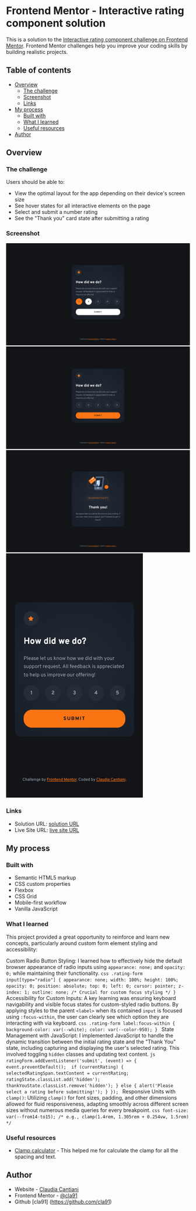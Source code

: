 # Frontend Mentor - Interactive rating component solution

This is a solution to the [Interactive rating component challenge on Frontend Mentor](https://www.frontendmentor.io/challenges/interactive-rating-component-koxpeBUmI). Frontend Mentor challenges help you improve your coding skills by building realistic projects.

## Table of contents

- [Overview](#overview)
  - [The challenge](#the-challenge)
  - [Screenshot](#screenshot)
  - [Links](#links)
- [My process](#my-process)
  - [Built with](#built-with)
  - [What I learned](#what-i-learned)
  - [Useful resources](#useful-resources)
- [Author](#author)

## Overview

### The challenge

Users should be able to:

- View the optimal layout for the app depending on their device's screen size
- See hover states for all interactive elements on the page
- Select and submit a number rating
- See the "Thank you" card state after submitting a rating

### Screenshot

![](./Screenshot-desktop-selected.png)
![](./Screenshot-desktop.png)
![](./Screenshot-thank-you.png)
![](./Screenshot-mobile.png)

### Links

- Solution URL: [solution URL](https://www.frontendmentor.io/solutions/clamp-for-spacing-and-text-qFbrs5VxwQ)
- Live Site URL: [live site URL](https://cla91.github.io/interactive-rating-component-main/)

## My process

### Built with

- Semantic HTML5 markup
- CSS custom properties
- Flexbox
- CSS Grid
- Mobile-first workflow
- Vanilla JavaScript

### What I learned

This project provided a great opportunity to reinforce and learn new concepts, particularly around custom form element styling and accessibility:

Custom Radio Button Styling: I learned how to effectively hide the default browser appearance of radio inputs using `appearance: none;` and `opacity: 0;` while maintaining their functionality.
`css
    .rating-form input[type="radio"] {
        appearance: none;
        width: 100%;
        height: 100%;
        opacity: 0;
        position: absolute;
        top: 0;
        left: 0;
        cursor: pointer;
        z-index: 1;
        outline: none; /* Crucial for custom focus styling */
    }
    `
Accessibility for Custom Inputs: A key learning was ensuring keyboard navigability and visible focus states for custom-styled radio buttons. By applying styles to the parent `<label>` when its contained `input` is focused using `:focus-within`, the user can clearly see which option they are interacting with via keyboard.
`css
    .rating-form label:focus-within {
        background-color: var(--white);
        color: var(--color-950);
    }
    `
State Management with JavaScript: I implemented JavaScript to handle the dynamic transition between the initial rating state and the "Thank You" state, including capturing and displaying the user's selected rating. This involved toggling `hidden` classes and updating text content.
`js
    ratingForm.addEventListener('submit', (event) => {
        event.preventDefault(); 
        if (currentRating) {
            selectedRatingSpan.textContent = currentRating;
            ratingState.classList.add('hidden');
            thankYouState.classList.remove('hidden');
        } else {
            alert('Please select a rating before submitting!');
        }
    });
    `
Responsive Units with `clamp()`: Utilizing `clamp()` for font sizes, padding, and other dimensions allowed for fluid responsiveness, adapting smoothly across different screen sizes without numerous media queries for every breakpoint.
`css
    font-size: var(--from14-to15); /* e.g., clamp(1.4rem, 1.305rem + 0.254vw, 1.5rem) */
    `

### Useful resources

- [Clamp calculator](https://www.marcbacon.com/tools/clamp-calculator/) - This helped me for calculate the clamp for all the spacing and text.

## Author

- Website - [Claudia Cantiani](https://cla91.github.io/)
- Frontend Mentor - [@cla91](https://www.frontendmentor.io/profile/cla91)
- Github [cla91] (https://github.com/cla91)
